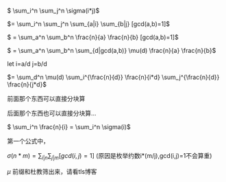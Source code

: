$ \sum_i^n \sum_j^n \sigma(i*j)$

$= \sum_i^n \sum_j^n \sum_{a|i} \sum_{b|j} [gcd(a,b)=1]$

$ = \sum_a^n \sum_b^n \frac{n}{a} \frac{n}{b} [gcd(a,b)=1]$

$ =  \sum_a^n \sum_b^n \sum_{d|gcd(a,b)} \mu(d) \frac{n}{a} \frac{n}{b}$

let i=a/d j=b/d

$= \sum_d^n \mu(d) \sum_i^{\frac{n}{d}} \frac{n}{i*d} \sum_j^{\frac{n}{d}} \frac{n}{j*d}$

前面那个东西可以直接分块算

后面那个东西也可以直接分块算...

$ \sum_i^n \frac{n}{i} = \sum_i^n \sigma(i)$

第一个公式中，

$\sigma(n*m)=\sum_{i|n} \sum_{j|m} [gcd(i,j)=1]$ (原因是枚举约数i*(m/j),gcd(i,j)=1不会算重)

$\mu$ 前缀和杜教筛出来，请看tls博客